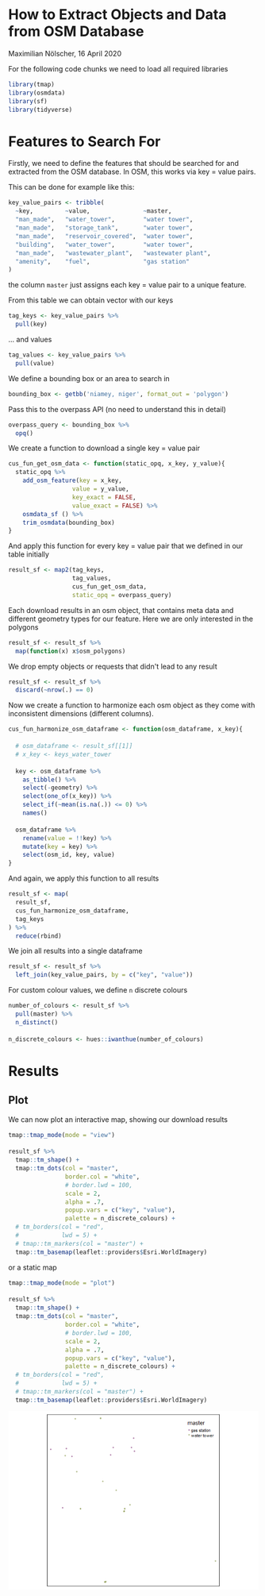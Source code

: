 How to Extract Objects and Data from OSM Database
================
Maximilian Nölscher,
16 April 2020

For the following code chunks we need to load all required libraries

``` r
library(tmap)
library(osmdata)
library(sf)
library(tidyverse)
```

Features to Search For
======================

Firstly, we need to define the features that should be searched for and extracted from the OSM database. In OSM, this works via key = value pairs.

This can be done for example like this:

``` r
key_value_pairs <- tribble(
  ~key,         ~value,               ~master,
  "man_made",   "water_tower",        "water tower",
  "man_made",   "storage_tank",       "water tower",
  "man_made",   "reservoir_covered",  "water tower",
  "building",   "water_tower",        "water tower",
  "man_made",   "wastewater_plant",   "wastewater plant",
  "amenity",    "fuel",               "gas station"
)
```

the column `master` just assigns each key = value pair to a unique feature.

From this table we can obtain vector with our keys

``` r
tag_keys <- key_value_pairs %>% 
  pull(key)
```

... and values

``` r
tag_values <- key_value_pairs %>% 
  pull(value)
```

We define a bounding box or an area to search in

``` r
bounding_box <- getbb('niamey, niger', format_out = 'polygon')
```

Pass this to the overpass API (no need to understand this in detail)

``` r
overpass_query <- bounding_box %>% 
  opq()
```

We create a function to download a single key = value pair

``` r
cus_fun_get_osm_data <- function(static_opq, x_key, y_value){
  static_opq %>% 
    add_osm_feature(key = x_key, 
                  value = y_value,
                  key_exact = FALSE,
                  value_exact = FALSE) %>%
    osmdata_sf () %>%
    trim_osmdata(bounding_box)
}
```

And apply this function for every key = value pair that we defined in our table initially

``` r
result_sf <- map2(tag_keys,
                  tag_values,
                  cus_fun_get_osm_data, 
                  static_opq = overpass_query)
```

Each download results in an osm object, that contains meta data and different geometry types for our feature. Here we are only interested in the polygons

``` r
result_sf <- result_sf %>% 
  map(function(x) x$osm_polygons)
```

We drop empty objects or requests that didn't lead to any result

``` r
result_sf <- result_sf %>% 
  discard(~nrow(.) == 0)
```

Now we create a function to harmonize each osm object as they come with inconsistent dimensions (different columns).

``` r
cus_fun_harmonize_osm_dataframe <- function(osm_dataframe, x_key){
  
  # osm_dataframe <- result_sf[[1]]
  # x_key <- keys_water_tower
  
  key <- osm_dataframe %>% 
    as_tibble() %>% 
    select(-geometry) %>% 
    select(one_of(x_key)) %>% 
    select_if(~mean(is.na(.)) <= 0) %>% 
    names()
  
  osm_dataframe %>% 
    rename(value = !!key) %>% 
    mutate(key = key) %>% 
    select(osm_id, key, value)
}
```

And again, we apply this function to all results

``` r
result_sf <- map(
  result_sf,
  cus_fun_harmonize_osm_dataframe,
  tag_keys
) %>%
  reduce(rbind)
```

We join all results into a single dataframe

``` r
result_sf <- result_sf %>% 
  left_join(key_value_pairs, by = c("key", "value"))
```

For custom colour values, we define `n` discrete colours

``` r
number_of_colours <- result_sf %>% 
  pull(master) %>% 
  n_distinct()

n_discrete_colours <- hues::iwanthue(number_of_colours)
```

Results
=======

Plot
----

We can now plot an interactive map, showing our download results

``` r
tmap::tmap_mode(mode = "view")

result_sf %>% 
  tmap::tm_shape() +
  tmap::tm_dots(col = "master",
                border.col = "white",
                # border.lwd = 100,
                scale = 2,
                alpha = .7,
                popup.vars = c("key", "value"),
                palette = n_discrete_colours) +
  # tm_borders(col = "red",
  #            lwd = 5) +
  # tmap::tm_markers(col = "master") +
  tmap::tm_basemap(leaflet::providers$Esri.WorldImagery)
```

or a static map

``` r
tmap::tmap_mode(mode = "plot")

result_sf %>% 
  tmap::tm_shape() +
  tmap::tm_dots(col = "master",
                border.col = "white",
                # border.lwd = 100,
                scale = 2,
                alpha = .7,
                popup.vars = c("key", "value"),
                palette = n_discrete_colours) +
  # tm_borders(col = "red",
  #            lwd = 5) +
  # tmap::tm_markers(col = "master") +
  tmap::tm_basemap(leaflet::providers$Esri.WorldImagery)
```

![](osm_data_retrieval_files/figure-markdown_github/unnamed-chunk-16-1.png)
